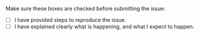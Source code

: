 Make sure these boxes are checked before submitting the issue:

- [ ] I have provided steps to reproduce the issue.
- [ ] I have explained clearly what is happening, and what I expect to happen.
